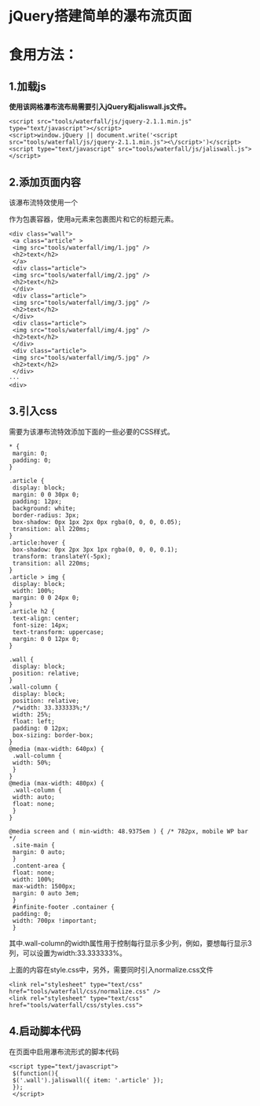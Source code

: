# **jQuery搭建简单的瀑布流页面** #

# 食用方法： #

## **1.加载js** ##

**使用该网格瀑布流布局需要引入jQuery和jaliswall.js文件。**

    <script src="tools/waterfall/js/jquery-2.1.1.min.js" type="text/javascript"></script>
    <script>window.jQuery || document.write('<script src="tools/waterfall/js/jquery-2.1.1.min.js"><\/script>')</script>
    <script type="text/javascript" src="tools/waterfall/js/jaliswall.js"></script>

## 2.添加页面内容 ##

该瀑布流特效使用一个<div>作为包裹容器，使用a元素来包裹图片和它的标题元素。

    <div class="wall">
     <a class="article" >
     <img src="tools/waterfall/img/1.jpg" />
     <h2>text</h2>
     </a>
     <div class="article">
     <img src="tools/waterfall/img/2.jpg" />
     <h2>text</h2>
     </div>
     <div class="article">
     <img src="tools/waterfall/img/3.jpg" />
     <h2>text</h2>
     </div>
     <div class="article">
     <img src="tools/waterfall/img/4.jpg" />
     <h2>text</h2>
     </div>
     <div class="article">
     <img src="tools/waterfall/img/5.jpg" />
     <h2>text</h2>
     </div>
    ···
    <div>

## 3.引入css ##
需要为该瀑布流特效添加下面的一些必要的CSS样式。

    * {
     margin: 0;
     padding: 0;
    }
    
    .article {
     display: block;
     margin: 0 0 30px 0;
     padding: 12px;
     background: white;
     border-radius: 3px;
     box-shadow: 0px 1px 2px 0px rgba(0, 0, 0, 0.05);
     transition: all 220ms;
    }
    .article:hover {
     box-shadow: 0px 2px 3px 1px rgba(0, 0, 0, 0.1);
     transform: translateY(-5px);
     transition: all 220ms;
    }
    .article > img {
     display: block;
     width: 100%;
     margin: 0 0 24px 0;
    }
    .article h2 {
     text-align: center;
     font-size: 14px;
     text-transform: uppercase;
     margin: 0 0 12px 0;
    }
    
    .wall {
     display: block;
     position: relative;
    }
    .wall-column {
     display: block;
     position: relative;
     /*width: 33.333333%;*/
     width: 25%;
     float: left;
     padding: 0 12px;
     box-sizing: border-box;
    }
    @media (max-width: 640px) {
     .wall-column {
     width: 50%;
     }
    }
    @media (max-width: 480px) {
     .wall-column {
     width: auto;
     float: none;
     }
    }
    
    @media screen and ( min-width: 48.9375em ) { /* 782px, mobile WP bar */
     .site-main {
     margin: 0 auto;
     }
     .content-area {
     float: none;
     width: 100%;
     max-width: 1500px;
     margin: 0 auto 3em;
     }
     #infinite-footer .container {
     padding: 0;
     width: 700px !important;
     }
    

其中.wall-column的width属性用于控制每行显示多少列，例如，要想每行显示3列，可以设置为width:33.333333%。

上面的内容在style.css中，另外，需要同时引入normalize.css文件
    
    <link rel="stylesheet" type="text/css" href="tools/waterfall/css/normalize.css" />
    <link rel="stylesheet" type="text/css" href="tools/waterfall/css/styles.css">
 
## 4.启动脚本代码  ##

在页面中启用瀑布流形式的脚本代码
    
    <script type="text/javascript">
     $(function(){
     $('.wall').jaliswall({ item: '.article' });
     });
     </script>